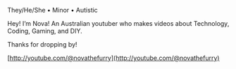 They/He/She • Minor • Autistic

Hey! I’m Nova! An Australian youtuber who makes videos about Technology, Coding, Gaming, and DIY.

Thanks for dropping by!

[http://youtube.com/@novathefurry](http://youtube.com/@novathefurry)
